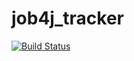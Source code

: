 # job4j_tracker

[![Build Status](https://travis-ci.com/ksheronov/job4j_tracker.svg?branch=master)](https://travis-ci.com/ksheronov/job4j_tracker)